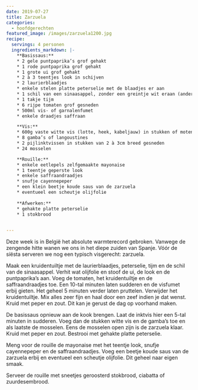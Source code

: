 ```yaml
---
date: 2019-07-27
title: Zarzuela
categories:
  - hoofdgerechten
featured_image: /images/zarzuela1200.jpg
recipe:
  servings: 4 personen
  ingredients_markdown: |-
    **Basissaus:**
    * 2 gele puntpaprika’s grof gehakt
    * 1 rode puntpaprika grof gehakt
    * 1 grote ui grof gehakt
    * 2 à 3 teentjes look in schijven
    * 2 laurierblaadjes
    * enkele stelen platte peterselie met de blaadjes er aan
    * 1 schil van een sinaasappel, zonder een greintje wit eraan (anders krijg je een bittere smaak)
    * 1 takje tijm
    * 6 rijpe tomaten grof gesneden
    * 500ml vis- of garnalenfumet
    * enkele draadjes saffraan

    **Vis:**
    * 600g vaste witte vis (lotte, heek, kabeljauw) in stukken of moten    * 8 gamba’s of langoustines
    * 2 pijlinktvissen in stukken van 2 à 3cm breed gesneden
    * 24 mosselen

    **Rouille:**
    * enkele eetlepels zelfgemaakte mayonaise
    * 1 teentje geperste look
    * enkele saffraandraadjes
    * snufje cayennepeper
    * een klein beetje koude saus van de zarzuela
    * eventueel een scheutje olijfolie
    
    **Afwerken:**
    * gehakte platte peterselie
    * 1 stokbrood
 

---
```

Deze week is in België het absolute warmterecord gebroken. Vanwege de zengende hitte wanen we ons in het diepe zuiden van Spanje. Vóór de siësta serveren we nog een typisch visgerecht: zarzuela.

<!--more-->

Maak een kruidentuiltje met de laurierblaadjes, peterselie, tijm en de schil van de sinaasappel. 
Verhit wat olijfolie en stoof de ui, de look en de puntpaprika’s aan. Voeg de tomaten, het kruidentuiltje en de saffraandraadjes toe.
Een 10-tal minuten laten sudderen en de visfumet erbij gieten. Het geheel 5 minuten verder laten pruttelen.
Verwijder het kruidentuiltje.
Mix alles zeer fijn en haal door een zeef indien je dat wenst.
Kruid met peper en zout.
Dit kan je gerust de dag op voorhand maken. 

De basissaus opnieuw aan de kook brengen.
Laat de inktvis hier een 5-tal minuten in sudderen. Voeg dan de stukken witte vis en de gamba’s toe en als laatste de mosselen.
Eens de mosselen open zijn is de zarzuela klaar. Kruid met peper en zout.
Bestrooi met gehakte platte peterselie.

Meng voor de rouille de mayonaise met het teentje look, snufje cayennepeper en de saffraandraadjes.
Voeg een beetje koude saus van de zarzuela erbij en eventueel een scheutje olijfolie. Dit geheel naar eigen smaak.

Serveer de rouille met sneetjes geroosterd stokbrood, ciabatta of zuurdesembrood.



